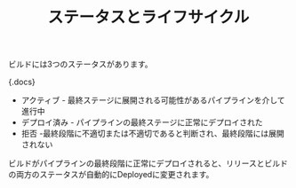 ﻿---
title: ステータスとライフサイクル
keywords: buildmaster
sequence: 30
show-related-content: false
---

ビルドには3つのステータスがあります。

{.docs}
- アクティブ - 最終ステージに展開される可能性があるパイプラインを介して進行中  
- デプロイ済み - パイプラインの最終ステージに正常にデプロイされた
- 拒否 -最終段階に不適切または不適切であると判断され、最終段階には展開されない  

ビルドがパイプラインの最終段階に正常にデプロイされると、リリースとビルドの両方のステータスが自動的にDeployedに変更されます。
